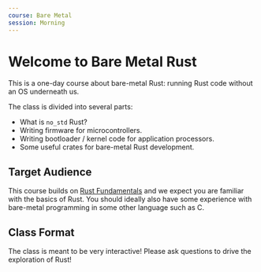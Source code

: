 ```yaml
---
course: Bare Metal
session: Morning
---
```


# Welcome to Bare Metal Rust

This is a one-day course about bare-metal Rust: running Rust code without an OS
underneath us.

The class is divided into several parts:

- What is `no_std` Rust?
- Writing firmware for microcontrollers.
- Writing bootloader / kernel code for application processors.
- Some useful crates for bare-metal Rust development.

## Target Audience

This course builds on [Rust Fundamentals](welcome-day-1.md) and we expect you
are familiar with the basics of Rust. You should ideally also have some
experience with bare-metal programming in some other language such as C.

## Class Format

The class is meant to be very interactive! Please ask questions to drive the
exploration of Rust!
